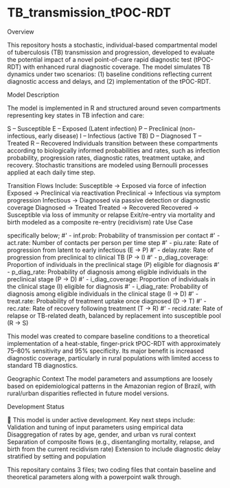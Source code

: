 # TB_transmission_tPOC-RDT

Overview

This repository hosts a stochastic, individual-based compartmental model of tuberculosis (TB) transmission and progression, developed to evaluate the potential impact of a novel point-of-care rapid diagnostic test (tPOC-RDT) with enhanced rural diagnostic coverage. The model simulates TB dynamics under two scenarios: (1) baseline conditions reflecting current diagnostic access and delays, and (2) implementation of the tPOC-RDT.

Model Description

The model is implemented in R and structured around seven compartments representing key states in TB infection and care:

S – Susceptible
E – Exposed (Latent infection)
P – Preclinical (non-infectious, early disease)
I – Infectious (active TB)
D – Diagnosed
T – Treated
R – Recovered
Individuals transition between these compartments according to biologically informed probabilities and rates, such as infection probability, progression rates, diagnostic rates, treatment uptake, and recovery. Stochastic transitions are modeled using Bernoulli processes applied at each daily time step.

Transition Flows Include:
Susceptible → Exposed via force of infection
Exposed → Preclinical via reactivation
Preclinical → Infectious via symptom progression
Infectious → Diagnosed via passive detection or diagnostic coverage
Diagnosed → Treated
Treated → Recovered
Recovered → Susceptible via loss of immunity or relapse
Exit/re-entry via mortality and birth modeled as a composite re-entry (recidivism) rate
Use Case

specifically below;
#' - inf.prob:         Probability of transmission per contact
#' - act.rate:         Number of contacts per person per time step
#' - piu.rate:         Rate of progression from latent to early infectious (E → P)
#' - delay.rate:       Rate of progression from preclinical to clinical TB (P → I)
#' - p_diag_coverage:  Proportion of individuals in the preclinical stage (P) eligible for diagnosis
#' - p_diag_rate:      Probability of diagnosis among eligible individuals in the preclinical stage (P → D)
#' - i_diag_coverage:  Proportion of individuals in the clinical stage (I) eligible for diagnosis
#' - i_diag_rate:      Probability of diagnosis among eligible individuals in the clinical stage (I → D)
#' - treat.rate:       Probability of treatment uptake once diagnosed (D → T)
#' - rec.rate:         Rate of recovery following treatment (T → R)
#' - recid.rate:       Rate of relapse or TB-related death, balanced by replacement into susceptible pool (R → S)

This model was created to compare baseline conditions to a theoretical implementation of a heat-stable, finger-prick tPOC-RDT with approximately 75–80% sensitivity and 95% specificity. Its major benefit is increased diagnostic coverage, particularly in rural populations with limited access to standard TB diagnostics.

Geographic Context
The model parameters and assumptions are loosely based on epidemiological patterns in the Amazonian region of Brazil, with rural/urban disparities reflected in future model versions.

Development Status

🚧 This model is under active development.
Key next steps include:
Validation and tuning of input parameters using empirical data
Disaggregation of rates by age, gender, and urban vs rural context
Separation of composite flows (e.g., disentangling mortality, relapse, and birth from the current recidivism rate)
Extension to include diagnostic delay stratified by setting and population

This repositary contains 3 files; two coding files that contain baseline and theoretical parameters along with a powerpoint walk through. 
